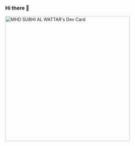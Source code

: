 ### Hi there 👋
<a href="https://app.daily.dev/alwattar"><img src="https://api.daily.dev/devcards/4e910c37ee404aabad551edb4d7da9a4.png?r=26k" width="400" alt="MHD SUBHI AL WATTAR's Dev Card"/></a>
<!--
**alwattar/alwattar** is a ✨ _special_ ✨ repository because its `README.md` (this file) appears on your GitHub profile.

Here are some ideas to get you started:

- 🔭 I’m currently working on ...
- 🌱 I’m currently learning ...
- 👯 I’m looking to collaborate on ...
- 🤔 I’m looking for help with ...
- 💬 Ask me about ...
- 📫 How to reach me: ...
- 😄 Pronouns: ...
- ⚡ Fun fact: ...
-->

